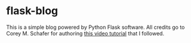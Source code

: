 # flask-blog

This is a simple blog powered by Python Flask software. All credits go to Corey M. Schafer for authoring [this video tutorial](https://m.youtube.com/playlist?list=PL-osiE80TeTs4UjLw5MM6OjgkjFeUxCYH) that I followed.
